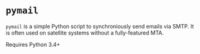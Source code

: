 `pymail`
========

`pymail` is a simple Python script to synchroniously send emails via SMTP. It is often used on satellite systems without a fully-featured MTA.

Requires Python 3.4+
